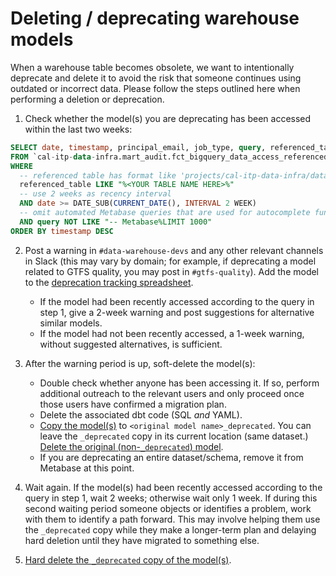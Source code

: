 # Deleting / deprecating warehouse models

When a warehouse table becomes obsolete, we want to intentionally deprecate and delete it to avoid the risk that someone continues using outdated or incorrect data. Please follow the steps outlined here when performing a deletion or deprecation.

1. Check whether the model(s) you are deprecating has been accessed within the last two weeks:

```sql
SELECT date, timestamp, principal_email, job_type, query, referenced_table, destination_table,
FROM `cal-itp-data-infra.mart_audit.fct_bigquery_data_access_referenced_tables`
WHERE
  -- referenced table has format like 'projects/cal-itp-data-infra/datasets/staging/tables/<table name>'
  referenced_table LIKE "%<YOUR TABLE NAME HERE>%"
  -- use 2 weeks as recency interval
  AND date >= DATE_SUB(CURRENT_DATE(), INTERVAL 2 WEEK)
  -- omit automated Metabase queries that are used for autocomplete functionality
  AND query NOT LIKE "-- Metabase%LIMIT 1000"
ORDER BY timestamp DESC
```

2. Post a warning in `#data-warehouse-devs` and any other relevant channels in Slack (this may vary by domain; for example, if deprecating a model related to GTFS quality, you may post in `#gtfs-quality`). Add the model to the [deprecation tracking spreadsheet](https://docs.google.com/spreadsheets/d/1jRK-hI1t2akEFA_eiUo8WfLFdYV3VJGLWtXczRRG8r0/edit#gid=0).

   - If the model had been recently accessed according to the query in step 1, give a 2-week warning and post suggestions for alternative similar models.
   - If the model had not been recently accessed, a 1-week warning, without suggested alternatives, is sufficient.

1. After the warning period is up, soft-delete the model(s):

   - Double check whether anyone has been accessing it. If so, perform additional outreach to the relevant users and only proceed once those users have confirmed a migration plan.
   - Delete the associated dbt code (SQL *and* YAML).
   - [Copy the model(s)](https://cloud.google.com/bigquery/docs/managing-tables#copying_a_single_source_table) to `<original model name>_deprecated`. You can leave the `_deprecated` copy in its current location (same dataset.) [Delete the original (non-`_deprecated`) model](https://cloud.google.com/bigquery/docs/managing-tables#deleting_a_table).
   - If you are deprecating an entire dataset/schema, remove it from Metabase at this point.

1. Wait again. If the model(s) had been recently accessed according to the query in step 1, wait 2 weeks; otherwise wait only 1 week. If during this second waiting period someone objects or identifies a problem, work with them to identify a path forward. This may involve helping them use the `_deprecated` copy while they make a longer-term plan and delaying hard deletion until they have migrated to something else.

1. [Hard delete the `_deprecated` copy of the model(s)](https://cloud.google.com/bigquery/docs/managing-tables#deleting_a_table).
